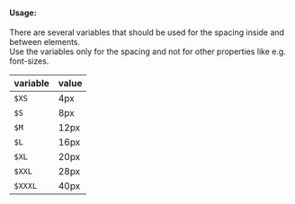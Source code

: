 #### Usage:
There are several variables that should be used for the spacing inside and between elements.  
Use the variables only for the spacing and not for other properties like e.g. font-sizes.  

<table class="docs-table">
    <thead>
    <tr>
        <th>variable</th>
        <th>value</th>
    </tr>
    </thead>
    <tbody>
    <tr>
        <td><code>$XS</code></td>
        <td>4px</td>
    </tr>
    <tr>
        <td><code>$S</code></td>
        <td>8px</td>
    </tr>
    <tr>
        <td><code>$M</code></td>
        <td>12px</td>
    </tr>
    <tr>
        <td><code>$L</code></td>
        <td>16px</td>
    </tr>
    <tr>
        <td><code>$XL</code></td>
        <td>20px</td>
    </tr>
    <tr>
        <td><code>$XXL</code></td>
        <td>28px</td>
    </tr>
    <tr>
        <td><code>$XXXL</code></td>
        <td>40px</td>
    </tr>
    </tbody>
</table>
